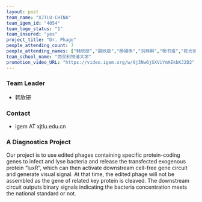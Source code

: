```yaml
---
layout: post
team_name: "XJTLU-CHINA"
team_igem_id: "4054"
team_logo_status: "1"
team_insured: "yes"
project_title: "Dr. Phage"
people_attending_count: 7
people_attending_names: ["韩欣研","聂欣辰","杨翊伟","刘炜琳","杨书淮","陈力哲","王思淼"]
team_school_name: "西交利物浦大学"
promotion_video_URL: "https://video.igem.org/w/9j3Nw6jSXViYmAEkbKJ2D2"
---
```



### Team Leader
* 韩欣研

### Contact
* igem AT xjtlu.edu.cn

### A Diagnostics Project

Our project is to use edited phages containing specific protein-coding genes to infect and lyse bacteria and release the transfected exogenous protein “luxR”, which can then activate downstream cell-free gene circuit and generate visual signal. At that time, the edited phage will not be assembled as the gene of related key protein is cleaved. The downstream circuit outputs binary signals indicating the bacteria concentration meets the national standard or not.
